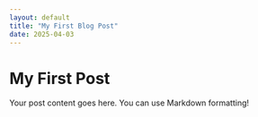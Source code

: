 ```yaml
---
layout: default
title: "My First Blog Post"
date: 2025-04-03
---
```


# My First Post

Your post content goes here. You can use Markdown formatting!